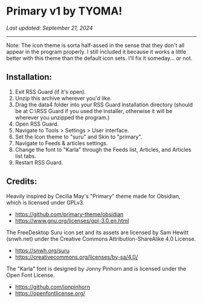 
# Primary v1 by TYOMA!
*Last updated: September 21, 2024*
***

Note: The icon theme is sorta half-assed in the sense 
that they don't all appear in the program properly.
I still included it because it works a little better 
with this theme than the default icon sets. I'll fix it
someday... or not.


## Installation:
1. Exit RSS Guard (if it's open).
2. Unzip this archive wherever you'd like.
3. Drag the data4 folder into your RSS Guard installation
   directory (should be at C:\RSS Guard if you used the 
   installer, otherwise it will be wherever you unzipped 
   the program.)
4. Open RSS Guard.
5. Navigate to Tools > Settings > User interface.
6. Set the Icon theme to "suru" and Skin to "primary".
7. Navigate to Feeds & articles settings.
8. Change the font to "Karla" through the Feeds list, 
   Articles, and Articles list tabs.
9. Restart RSS Guard.

## Credits:
Heavily inspired by Cecilia May's "Primary" theme made 
for Obsidian, which is licensed under GPLv3.
- https://github.com/primary-theme/obsidian
- https://www.gnu.org/licenses/gpl-3.0.en.html

The FreeDesktop Suru icon set and its assets are licensed
by Sam Hewitt (snwh.net) under the Creative Commons 
Attribution-ShareAlike 4.0 License. 
- https://snwh.org/suru
- https://creativecommons.org/licenses/by-sa/4.0/

The "Karla" font is designed by Jonny Pinhorn and is
licensed under the Open Font License.
- https://github.com/jonpinhorn
- https://openfontlicense.org/

